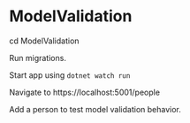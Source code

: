 # ModelValidation

cd ModelValidation

Run migrations.

Start app using `dotnet watch run`

Navigate to https://localhost:5001/people

Add a person to test model validation behavior.

